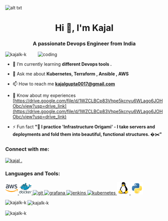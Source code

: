![alt txt](![im](https://github.com/Kajalk-k/Kajalk-k/assets/17482074/65470683-f7b6-4485-9ec0-2079aa614d10))

<h1 align="center">Hi 👋, I'm Kajal</h1>
<h3 align="center">A passionate Devops Engineer from India</h3>

<img align="right" alt="coding" width="400" src="https://media2.giphy.com/media/2IudUHdI075HL02Pkk/200.webp?cid=ecf05e473ihtheuagqi2sxgcz8lcwunhxu38cc0kwt9azc5e&ep=v1_gifs_search&rid=200.webp&ct=g">

<p align="left"> <img src="https://komarev.com/ghpvc/?username=kajalk-k&label=Profile%20views&color=0e75b6&style=flat" alt="kajalk-k" /> </p>

- 🌱 I’m currently learning **different Devops tools .**

- 💬 Ask me about **Kubernetes, Terraform , Ansible , AWS**

- 📫 How to reach me **kajalgupta0017@gmail.com**

- 📄 Know about my experiences [https://drive.google.com/file/d/1WZCLBCp83Vhpe5kcnyu6WLago6JOHObc/view?usp=drive_link](https://drive.google.com/file/d/1WZCLBCp83Vhpe5kcnyu6WLago6JOHObc/view?usp=drive_link)

- ⚡ Fun fact **"🔧 I practice 'Infrastructure Origami' - I take servers and deployments and fold them into beautiful, functional structures. �✂️"**

<h3 align="left">Connect with me:</h3>
<p align="left">
<a href="https://linkedin.com/in/kajal ." target="blank"><img align="center" src="https://raw.githubusercontent.com/rahuldkjain/github-profile-readme-generator/master/src/images/icons/Social/linked-in-alt.svg" alt="kajal ." height="30" width="40" /></a>
</p>

<h3 align="left">Languages and Tools:</h3>
<p align="left"> <a href="https://aws.amazon.com" target="_blank" rel="noreferrer"> <img src="https://raw.githubusercontent.com/devicons/devicon/master/icons/amazonwebservices/amazonwebservices-original-wordmark.svg" alt="aws" width="40" height="40"/> </a> <a href="https://www.docker.com/" target="_blank" rel="noreferrer"> <img src="https://raw.githubusercontent.com/devicons/devicon/master/icons/docker/docker-original-wordmark.svg" alt="docker" width="40" height="40"/> </a> <a href="https://git-scm.com/" target="_blank" rel="noreferrer"> <img src="https://www.vectorlogo.zone/logos/git-scm/git-scm-icon.svg" alt="git" width="40" height="40"/> </a> <a href="https://grafana.com" target="_blank" rel="noreferrer"> <img src="https://www.vectorlogo.zone/logos/grafana/grafana-icon.svg" alt="grafana" width="40" height="40"/> </a> <a href="https://www.jenkins.io" target="_blank" rel="noreferrer"> <img src="https://www.vectorlogo.zone/logos/jenkins/jenkins-icon.svg" alt="jenkins" width="40" height="40"/> </a> <a href="https://kubernetes.io" target="_blank" rel="noreferrer"> <img src="https://www.vectorlogo.zone/logos/kubernetes/kubernetes-icon.svg" alt="kubernetes" width="40" height="40"/> </a> <a href="https://www.linux.org/" target="_blank" rel="noreferrer"> <img src="https://raw.githubusercontent.com/devicons/devicon/master/icons/linux/linux-original.svg" alt="linux" width="40" height="40"/> </a> <a href="https://www.python.org" target="_blank" rel="noreferrer"> <img src="https://raw.githubusercontent.com/devicons/devicon/master/icons/python/python-original.svg" alt="python" width="40" height="40"/> </a> </p>

<p><img align="left" src="https://github-readme-stats.vercel.app/api/top-langs?username=kajalk-k&show_icons=true&locale=en&layout=compact" alt="kajalk-k" /></p>

<p>&nbsp;<img align="center" src="https://github-readme-stats.vercel.app/api?username=kajalk-k&show_icons=true&locale=en" alt="kajalk-k" /></p>

<p><img align="center" src="https://github-readme-streak-stats.herokuapp.com/?user=kajalk-k&" alt="kajalk-k" /></p>
